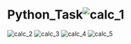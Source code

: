 # Python_Task![calc_1](https://user-images.githubusercontent.com/117542420/200307961-8fd29bb0-f6e1-4104-aff7-ba306ae14393.PNG)
![calc_2](https://user-images.githubusercontent.com/117542420/200308010-04c9c7a0-188b-41c2-be4f-7405ecf3b432.PNG)
![calc_3](https://user-images.githubusercontent.com/117542420/200308048-7c1740ec-ae5a-4d84-b6a6-1a70afbb6c36.PNG)
![calc_4](https://user-images.githubusercontent.com/117542420/200308065-069737fc-3737-42ca-a7e3-f0972d3b5499.PNG)
![calc_5](https://user-images.githubusercontent.com/117542420/200308085-9d82a450-0b2d-4d5d-97c1-403659216e15.PNG)
